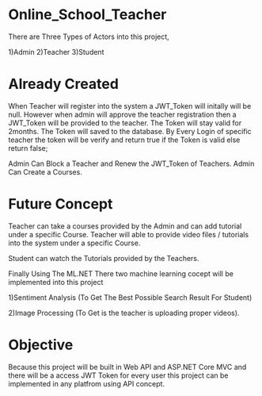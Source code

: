 # Online_School_Teacher

There are Three Types of Actors into this project,

1)Admin
2)Teacher
3)Student

# Already Created

When Teacher will register into the system a JWT_Token will initally will be null.
However when admin will approve the teacher registration then a JWT_Token will be
provided to the teacher. The Token will stay valid for 2months. The Token will 
saved to the database. By Every Login of specific teacher the token will be verify
and return true if the Token is valid else return false; 

Admin Can Block a Teacher and Renew the JWT_Token of Teachers.
Admin Can Create a Courses.

# Future Concept

Teacher can take a courses provided by the Admin and can add tutorial under a specific
Course. Teacher will able to provide video files / tutorials into the system under a specific
Course.

Student can watch the Tutorials provided by the Teachers.

Finally Using The ML.NET There two machine learning cocept will be implemented into this project

1)Sentiment Analysis (To Get The Best Possible Search Result For Student)

2)Image Processing (To Get is the teacher is uploading proper videos).

# Objective

Because this project will be built in Web API and ASP.NET Core MVC and there will be a access
JWT Token for every user this project can be implemented in any platfrom using API concept.

